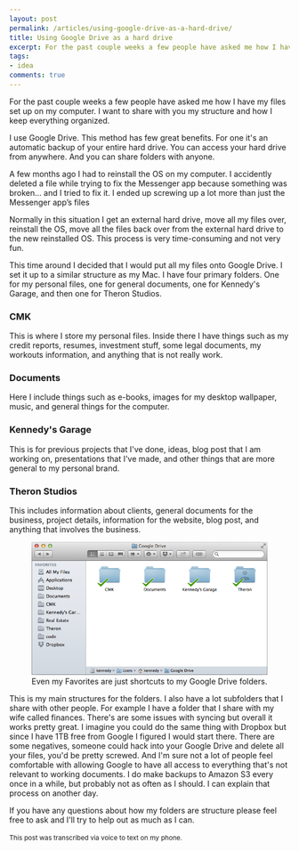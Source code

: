```yaml
---
layout: post
permalink: /articles/using-google-drive-as-a-hard-drive/
title: Using Google Drive as a hard drive
excerpt: For the past couple weeks a few people have asked me how I have my files set up on my computer. I want to share with you my structure and how I keep everything organize.
tags:
- idea
comments: true
---
```


<p>For the past couple weeks a few people have asked me how I have my files set up on my computer. I want to share with you my structure and how I keep everything organized.</p>
<p>I use Google Drive. This method has few great benefits. For one it's an automatic backup of your entire hard drive. You can access your hard drive from anywhere. And you can share folders with anyone.</p>
<p>A few months ago I had to reinstall the OS on my computer. I accidently deleted a file while trying to fix the Messenger app because something was broken... and I tried to fix it. I ended up screwing up a lot more than just the Messenger app’s files</p>
<p>Normally in this situation I get an external hard drive, move all my files over, reinstall the OS, move all the files back over from the external hard drive to the new reinstalled OS. This process is very time-consuming and not very fun.</p>
<p>This time around I decided that I would put all my files onto Google Drive. I set it up to a similar structure as my Mac. I have four primary folders. One for my personal files, one for general documents, one for Kennedy's Garage, and then one for Theron Studios.</p>

<h3>CMK</h3>
<p>This is where I store my personal files. Inside there I have things such as my credit reports, resumes, investment stuff, some legal documents, my workouts information, and anything that is not really work.</p>

<h3>Documents</h3>
<p>Here I include things such as e-books, images for my desktop wallpaper, music, and general things for the computer.</p>

<h3>Kennedy's Garage</h3>
<p>This is for previous projects that I've done, ideas, blog post that I am working on, presentations that I've made, and other things that are more general to my personal brand.</p>

<h3>Theron Studios</h3>
<p>This includes information about clients, general documents for the business, project details, information for the website, blog post, and anything that involves the business.</p>

<figure class="center">
<img src="/assets/posts/using-google-drive-as-a-hard-drive/drive.png"/>
<figcaption>Even my Favorites are just shortcuts to my Google Drive folders.</figcaption>
</figure>

<p>This is my main structures for the folders. I also have a lot subfolders that I share with other people. For example I have a folder that I share with my wife called finances. There's are some issues with syncing but overall it works pretty great. I imagine you could do the same thing with Dropbox but since I have 1TB free from Google I figured I would start there.  There are some negatives, someone could hack into your Google Drive and delete all your files, you'd be pretty screwed. And I'm sure not a lot of people feel comfortable with allowing Google to have all access to everything that's not relevant to working documents. I do make backups to Amazon S3 every once in a while, but probably not as often as I should. I can explain that process on another day.</p>
<p>If you have any questions about how my folders are structure please feel free to ask and I'll try to help out as much as I can.</p>

<p><small>This post was transcribed via voice to text on my phone.</small></p>
